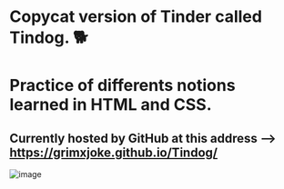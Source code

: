 # Copycat version of Tinder called Tindog. 🐕
# Practice of differents notions learned in HTML and CSS. 
## Currently hosted by GitHub at this address --> https://grimxjoke.github.io/Tindog/

![image](https://user-images.githubusercontent.com/91224700/140266649-b07ad2ef-449d-4fb0-b0c1-a0517793ec3e.png)
